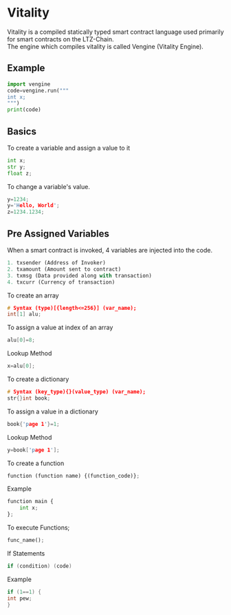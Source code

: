# Vitality
Vitality is a compiled statically typed smart contract language used primarily for smart contracts on the LTZ-Chain.\
The engine which compiles vitality is called Vengine (Vitality Engine).
## Example
```python
import vengine
code=vengine.run("""
int x;
""")
print(code)
```
## Basics
To create a variable and assign a value to it
```python
int x;
str y;
float z;
```
To change a variable's value.
```c
y=1234;
y='Hello, World';
z=1234.1234;
```
## Pre Assigned Variables
When a smart contract is invoked, 4 variables are injected into the code.
```python
1. txsender (Address of Invoker)
2. txamount (Amount sent to contract)
3. txmsg (Data provided along with transaction)
4. txcurr (Currency of transaction)
```
To create an array
```c
# Syntax (type)[{length<=256}] (var_name);
int[1] alu;
```
To assign a value at index of an array
```c
alu[0]=8;
```
Lookup Method
```c
x=alu[0];
```
To create a dictionary
```c
# Syntax (key_type){}(value_type) (var_name);
str{}int book;
```
To assign a value in a dictionary
```c
book{'page 1'}=1;
```
Lookup Method
```c
y=book['page 1'];
```
To create a function
```python
function (function name) {(function_code)};
```
Example
```python
function main {
    int x;
};
```
To execute Functions;
```python
func_name();
```
If Statements
```c
if (condition) (code)
```
Example
```c
if (1==1) {
int pew;
}
```